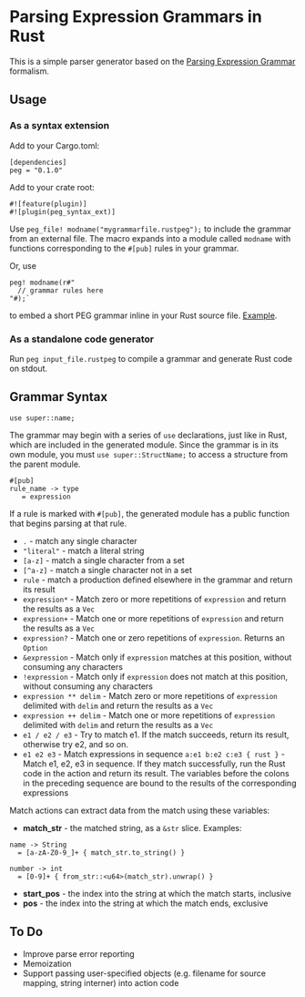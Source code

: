 # Parsing Expression Grammars in Rust

This is a simple parser generator based on the [Parsing Expression Grammar](https://en.wikipedia.org/wiki/Parsing_expression_grammar) formalism.

## Usage

### As a syntax extension
Add to your Cargo.toml:

```
[dependencies]
peg = "0.1.0"
```

Add to your crate root:
```
#![feature(plugin)]
#![plugin(peg_syntax_ext)]
```

Use `peg_file! modname("mygrammarfile.rustpeg");` to include the grammar from an external file. The macro expands into a module called `modname` with functions corresponding to the `#[pub]` rules in your grammar.

Or, use
```
peg! modname(r#"
  // grammar rules here
"#);`
```

to embed a short PEG grammar inline in your Rust source file. [Example](examples/test_arithmetic.rs).

### As a standalone code generator
Run `peg input_file.rustpeg` to compile a grammar and generate Rust code on stdout.

## Grammar Syntax

```
use super::name;
```

The grammar may begin with a series of `use` declarations, just like in Rust, which are included in
the generated module. Since the grammar is in its own module, you must `use super::StructName;` to
access a structure from the parent module.

```
#[pub]
rule_name -> type
   = expression
```

If a rule is marked with `#[pub]`, the generated module has a public function that begins parsing at that rule.

  * `.` - match any single character
  * `"literal"` - match a literal string
  * `[a-z]`  - match a single character from a set
  * `[^a-z]` - match a single character not in a set
  * `rule` - match a production defined elsewhere in the grammar and return its result
  * `expression*` - Match zero or more repetitions of `expression` and return the results as a `Vec`
  * `expression+` - Match one or more repetitions of `expression` and return the results as a `Vec`
  * `expression?` - Match one or zero repetitions of `expression`. Returns an `Option`
  * `&expression` - Match only if `expression` matches at this position, without consuming any characters
  * `!expression` - Match only if `expression` does not match at this position, without consuming any characters
  * `expression ** delim` - Match zero or more repetitions of `expression` delimited with `delim` and return the results as a `Vec`
  * `expression ++ delim` - Match one or more repetitions of `expression` delimited with `delim` and return the results as a `Vec`
  * `e1 / e2 / e3` - Try to match e1. If the match succeeds, return its result, otherwise try e2, and so on.
  * `e1 e2 e3` - Match expressions in sequence
`a:e1 b:e2 c:e3 { rust }` - Match e1, e2, e3 in sequence. If they match successfully, run the Rust code in the action and return its result. The variables before the colons in the preceding sequence are bound to the results of the corresponding expressions

Match actions can extract data from the match using these variables:

  * **match_str** - the matched string, as a `&str` slice. Examples:

```
name -> String
  = [a-zA-Z0-9_]+ { match_str.to_string() }
```

```
number -> int
  = [0-9]+ { from_str::<u64>(match_str).unwrap() }
```

  * **start_pos** - the index into the string at which the match starts, inclusive
  * **pos** - the index into the string at which the match ends, exclusive


## To Do

  * Improve parse error reporting
  * Memoization
  * Support passing user-specified objects (e.g. filename for source mapping, string interner) into action code
